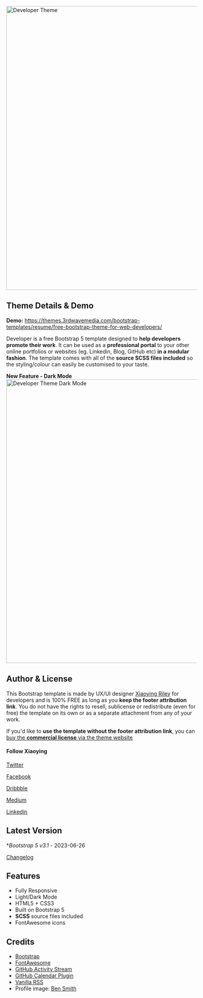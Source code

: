 <a href="https://themes.3rdwavemedia.com/bootstrap-templates/resume/free-bootstrap-theme-for-web-developers/" target="_blank"><img src="https://themes.3rdwavemedia.com/wp-content/uploads/2018/07/free-bootstrap-portfolio-theme-for-web-developers.jpg" alt="Developer Theme" width="750" /></a>

## Theme Details & Demo

**Demo:** https://themes.3rdwavemedia.com/bootstrap-templates/resume/free-bootstrap-theme-for-web-developers/

Developer is a free Bootstrap 5 template designed to **help developers promote their work**. 
It can be used as a **professional portal** to your other online portfolios or websites (eg. Linkedin, Blog, GitHub etc) **in a modular fashion**. 
The template comes with all of the **source SCSS files included** so the styling/colour can easily be customised to your taste.

**New Feature - Dark Mode**
<a href="https://themes.3rdwavemedia.com/bootstrap-templates/resume/free-bootstrap-theme-for-web-developers/" target="_blank"><img src="https://themes.3rdwavemedia.com/wp-content/uploads/2021/07/developer-template-BS5-darkmode.gif" alt="Developer Theme Dark Mode" width="750" /></a>


## Author & License

This Bootstrap template is made by UX/UI designer [Xiaoying Riley](https://twitter.com/3rdwave_themes) for developers and is 100% FREE as long as you **keep the footer attribution link**. You do not have the rights to resell, sublicense or redistribute (even for free) the template on its own or as a separate attachment from any of your work.

If you'd like to **use the template without the footer attribution link**, you can [buy the **commercial license** via the theme website](https://themes.3rdwavemedia.com/bootstrap-templates/resume/free-bootstrap-theme-for-web-developers/)

#### Follow Xiaoying

[Twitter](https://twitter.com/3rdwave_themes)

[Facebook](https://www.facebook.com/3rdwavethemes/)

[Dribbble](https://dribbble.com/Xiaoying)

[Medium](https://medium.com/@3rdwave_themes)

[Linkedin](https://uk.linkedin.com/in/xiaoying)


## Latest Version
**Bootstrap 5 v3.1* - 2023-06-26

[Changelog](https://themes.3rdwavemedia.com/bootstrap-templates/resume/free-bootstrap-theme-for-web-developers/?target=changelog)


## Features

-  Fully Responsive
-  Light/Dark Mode
-  HTML5 + CSS3
-  Built on Bootstrap 5
-  **SCSS** source files included
-  FontAwesome icons


## Credits
- [Bootstrap](http://getbootstrap.com/)
- [FontAwesome](http://fortawesome.github.io/Font-Awesome/)
- [GitHub Activity Stream](http://caseyscarborough.com/projects/github-activity/)
- [GitHub Calendar Plugin](https://github.com/IonicaBizau/github-calendar)
- [Vanilla RSS](https://github.com/sdepold/jquery-rss)
- Profile image: [Ben Smith](https://www.flickr.com/photos/dotbenjamin/2577394151)
